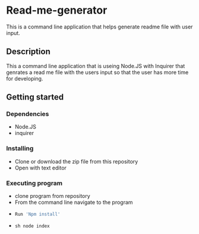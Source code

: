 # Read-me-generator
This is a command line application that helps generate readme file with user input.

## Description 
This a command line application that is useing Node.JS with Inquirer that genrates a read me file with the users input so that the user has more time for developing.

## Getting started

### Dependencies
 * Node.JS
 * inquirer

### Installing 
 * Clone or download the zip file from this repository
 * Open with text editor

### Executing program
 * clone program from repository
 * From the command line navigate to the program 
 * ```sh
   Run 'Npm install'
   ```
 * ```sh node index ```
   
   

